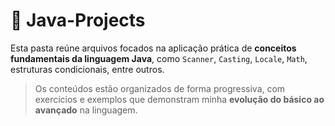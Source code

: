 # 📂 Java-Projects

Esta pasta reúne arquivos focados na aplicação prática de **conceitos fundamentais da linguagem Java**, como `Scanner`, `Casting`, `Locale`, `Math`, estruturas condicionais, entre outros.

> Os conteúdos estão organizados de forma progressiva, com exercícios e exemplos que demonstram minha **evolução do básico ao avançado** na linguagem.

